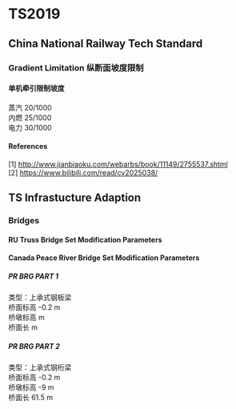 # TS2019

## China National Railway Tech Standard

### Gradient Limitation 纵断面坡度限制

#### 单机牵引限制坡度  
蒸汽 20/1000  
内燃 25/1000  
电力 30/1000  


#### References
[1] http://www.jianbiaoku.com/webarbs/book/11149/2755537.shtml  
[2] https://www.bilibili.com/read/cv2025038/  






## TS Infrastucture Adaption

### Bridges

#### RU Truss Bridge Set Modification Parameters 


#### Canada Peace River Bridge Set Modification Parameters

##### PR BRG PART 1
类型：上承式钢板梁  
桥面标高 -0.2 m  
桥墩标高  m  
桥面长  m  

##### PR BRG PART 2
类型：上承式钢桁梁  
桥面标高 -0.2 m  
桥墩标高 -9 m  
桥面长 61.5 m  
